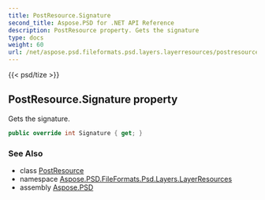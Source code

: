 ```yaml
---
title: PostResource.Signature
second_title: Aspose.PSD for .NET API Reference
description: PostResource property. Gets the signature
type: docs
weight: 60
url: /net/aspose.psd.fileformats.psd.layers.layerresources/postresource/signature/
---
```

{{< psd/tize >}}
## PostResource.Signature property

Gets the signature.

```csharp
public override int Signature { get; }
```

### See Also

* class [PostResource](../)
* namespace [Aspose.PSD.FileFormats.Psd.Layers.LayerResources](../../postresource/)
* assembly [Aspose.PSD](../../../)


